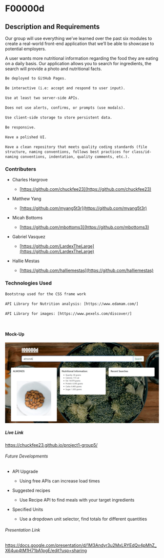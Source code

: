 # F00000d

## Description and Requirements 

Our group will use everything we’ve learned over the past six modules to create a real-world front-end application that we’ll be able to showcase to potential employers. 

A user wants more nutritional information regarding the food they are eating on a daily basis. Our application allows you to search for ingredients, the search will provide a photo and nutritional facts. 

```
Be deployed to GitHub Pages.

Be interactive (i.e: accept and respond to user input).

Use at least two server-side APIs.

Does not use alerts, confirms, or prompts (use modals).

Use client-side storage to store persistent data.

Be responsive.

Have a polished UI.

Have a clean repository that meets quality coding standards (file structure, naming conventions, follows best practices for class/id-naming conventions, indentation, quality comments, etc.).

```
### Contributers

- Charles Hargrove
    - [https://github.com/chuckfee23](https://github.com/chuckfee23)

- Matthew Yang
    - [https://github.com/myang5t3r](https://github.com/myang5t3r)

- Micah Bottoms
    - [https://github.com/mbottoms3](https://github.com/mbottoms3)

- Gabriel Vasquez
    - [https://github.com/LardexTheLarge](https://github.com/LardexTheLarge)

- Hallie Mestas
    - [https://github.com/halliemestas](https://github.com/halliemestas)



### Technologies Used

```
Bootstrap used for the CSS frame work

API Library for Nutrition analysis: [https://www.edamam.com/]

API Library for images: [https://www.pexels.com/discover/]



```

#### Mock-Up

![Alt text](assets/images/mockup.JPG "F00000d mockup")

##### Live Link 

https://chuckfee23.github.io/project1-group5/

###### Future Developments 

- API Upgrade
    - Using free APIs can increase load times

- Suggested recipes
    - Use Recipe API to find meals with your target ingredients

- Specified Units
    - Use a dropdown unit selector, find totals for different quantities

###### Presentation Link

https://docs.google.com/presentation/d/1M3Andyr3u2MxLRYEdQv4pMhZ_X64up4tM1H71bA1pgE/edit?usp=sharing